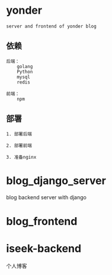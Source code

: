 # yonder
    server and frontend of yonder blog 

## 依赖
    后端：
        golang
        Python
        mysql
        redis
    
    前端：
        npm

## 部署
    1. 部署后端

    2. 部署前端

    3. 准备nginx

# blog_django_server
blog backend server with django

# blog_frontend

# iseek-backend
个人博客

